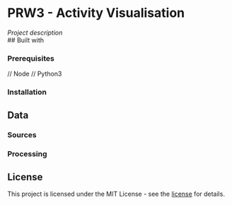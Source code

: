 # PRW3 - Activity Visualisation
_Project description_    
## Built with  
### Prerequisites  
// Node 
// Python3   
### Installation 
## Data
### Sources
### Processing
## License
This project is licensed under the MIT License - see the [license](license) for details.  
